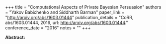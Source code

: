 +++
title = "Computational Aspects of Private Bayesian Persuasion"
authors = "Yakov Babichenko and Siddharth Barman"
paper_link = "http://arxiv.org/abs/1603.01444"
publication_details = "CoRR, abs/1603.01444, 2016, url: <a href='http://arxiv.org/abs/1603.01444' target='_blank'>http://arxiv.org/abs/1603.01444</a>."
conference_date = "2016"
notes = ""
+++

<b>Abstract:</b>
